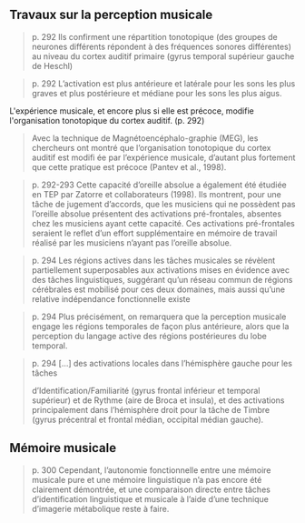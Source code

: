 ## Travaux sur la perception musicale 

> p. 292
> Ils confirment une répartition tonotopique (des groupes de neurones différents répondent à des fréquences sonores différentes) au niveau du cortex auditif primaire (gyrus temporal  supérieur gauche de Heschl)

> p. 292
> L’activation est plus antérieure et latérale pour les sons les plus graves et plus postérieure et médiane pour les sons les plus aigus.

L'expérience musicale, et encore plus si elle est précoce, modifie l'organisation tonotopique du cortex auditif. (p. 292)
> Avec la technique de Magnétoencéphalo-graphie (MEG), les chercheurs ont montré que l’organisation tonotopique du cortex auditif est modifi ée par l’expérience musicale, d’autant plus fortement que cette pratique est précoce (Pantev et al., 1998).

> p. 292-293
> Cette capacité d’oreille absolue a également été étudiée en TEP par Zatorre et collaborateurs (1998). Ils montrent, pour une tâche de jugement d’accords, que les musiciens qui ne possèdent pas l’oreille absolue présentent des activations pré-frontales, absentes chez les  musiciens ayant cette capacité. Ces activations pré-frontales seraient le reflet d’un effort supplémentaire en mémoire de travail réalisé par les musiciens n’ayant pas l’oreille absolue.

> p. 294
> Les régions actives dans les tâches musicales se révèlent partiellement superposables aux activations mises en évidence avec des tâches linguistiques, suggérant qu’un réseau commun de régions cérébrales est mobilisé pour ces deux domaines, mais aussi qu’une relative indépendance fonctionnelle existe

> p. 294
> Plus précisément, on remarquera que la perception musicale engage les régions temporales de façon plus antérieure, alors que la perception du langage active des régions postérieures du lobe temporal.

> p. 294
> [...] des activations locales dans l’hémisphère gauche pour les tâches 
> 
> d’Identification/Familiarité (gyrus frontal inférieur et temporal supérieur) et de Rythme (aire de Broca et insula), et des activations principalement dans l’hémisphère droit pour la tâche de Timbre (gyrus précentral et frontal médian, occipital médian gauche).

## Mémoire musicale 

> p. 300
> Cependant, l’autonomie fonctionnelle entre une mémoire musicale pure et une mémoire linguistique n’a pas encore été clairement démontrée, et une comparaison directe entre tâches d’identification linguistique et musicale à l’aide d’une technique d’imagerie métabolique reste à faire.
